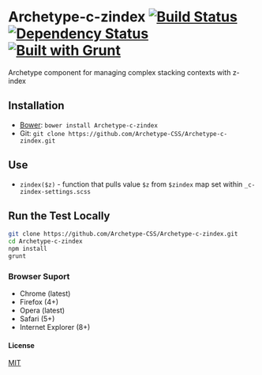 # Archetype-c-zindex [![Build Status](https://secure.travis-ci.org/Archetype-CSS/Archetype-c-zindex.png?branch=master)](http://travis-ci.org/Archetype-CSS/Archetype-c-zindex) [![Dependency Status](https://gemnasium.com/Archetype-CSS/Archetype-c-zindex.svg)](https://gemnasium.com/Archetype-CSS/Archetype-c-zindex) [![Built with Grunt](https://cdn.gruntjs.com/builtwith.png)](http://gruntjs.com/)

Archetype component for managing complex stacking contexts with z-index

## Installation
  * [Bower](http://bower.io): `bower install Archetype-c-zindex`
  * Git: `git clone https://github.com/Archetype-CSS/Archetype-c-zindex.git`

## Use
  * `zindex($z)` - function that pulls value `$z` from `$zindex` map set within
    `_c-zindex-settings.scss`

## Run the Test Locally

```bash
git clone https://github.com/Archetype-CSS/Archetype-c-zindex.git
cd Archetype-c-zindex
npm install
grunt
```

### Browser Suport
  * Chrome (latest)
  * Firefox (4+)
  * Opera (latest)
  * Safari (5+)
  * Internet Explorer (8+)

#### License
[MIT](/LICENSE.md)

